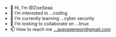 - 👋 Hi, I’m @ZixeSeaa
- 👀 I’m interested in ...coding
- 🌱 I’m currently learning ...cyber security
- 💞️ I’m looking to collaborate on ...linux
- 📫 How to reach me ...averageneon@gmail.com

<!---
ZixeSeaa/ZixeSeaa is a ✨ special ✨ repository because its `README.md` (this file) appears on your GitHub profile.
You can click the Preview link to take a look at your changes.
--->
